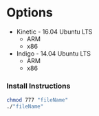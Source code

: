# Options
* Kinetic - 16.04 Ubuntu LTS
	* ARM
	* x86
* Indigo - 14.04 Ubuntu LTS
	* ARM
	* x86
	
### Install Instructions
```bash
chmod 777 "fileName"
./"fileName"
```
